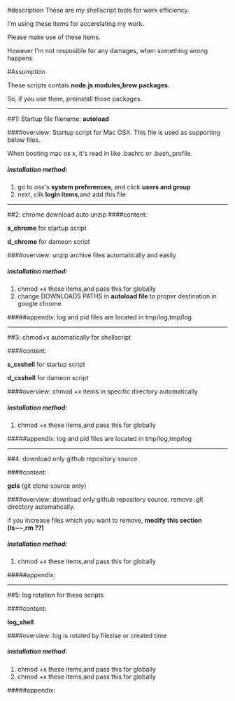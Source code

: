 #description
These are my shellscript tools for work efficiency.

I'm using these items for accerelating my work.

Please make use of these items.

However I'm not resposible for any damages, when something wrong happens.

#Assumption

These scripts contais **node.js modules,brew packages**.

So, if you use them, preinstall those packages.

---
##1: Startup file
filename: **autoload**

####overview:
Startup script for Mac OSX.
This file is used as supporting below files.

When booting mac os x, it's read in like .bashrc or .bash_profile.
##### installation method:
1. go to osx's **system preferences**, and click **users and group**		
2. next, clik **login items**,and add this file

---
##2: chrome download auto unzip 
####content:

 **s_chrome** for startup script
  
 **d_chrome** for dameon script	

####overview:
unzip archive files automatically and easily

##### installation method:
1. chmod +x these items,and pass this for globally		
2. change DOWNLOADS PATHS in **autoload file** to proper destination in google chrome

#####appendix:
log and pid files are located in tmp/log,tmp/log

--- 
##3: chmod+x automatically for shellscript

####content:

 **s_cxshell** for startup script
  
 **d_cxshell** for dameon script	

####overview:
chmod +x items in specific directory automatically

##### installation method:
1. chmod +x these items,and pass this for globally		

#####appendix:
log and pid files are located in tmp/log,tmp/log

---
##4: download only github repository source

####content:

**gcls** (git clone source only)
  
####overview:
download only github repository source.
remove .git directory automatically.

if you increase files which you want to remove, **modify this section (ls~~,rm ??)**

##### installation method:
1. chmod +x these items,and pass this for globally		

#####appendix:

---

##5: log rotation for these scripts

####content:

**log_shell**
  
####overview:
log is rotated by filezise or created time 


##### installation method:
1. chmod +x these items,and pass this for globally
2. chmod +x these items,and pass this for globally		

#####appendix: